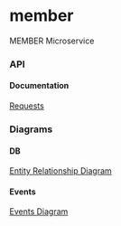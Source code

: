 # member
MEMBER Microservice

### API
#### Documentation
[Requests](https://documenter.getpostman.com/view/11912430/Tz5tWv2J)

### Diagrams
#### DB
[Entity Relationship Diagram](https://drive.google.com/file/d/1mzU5TK-JaLuuyuv1sReJM3DBEs96QygU/view?usp=sharing)

#### Events
[Events Diagram](https://drive.google.com/file/d/1rOshsg_av0PIpCybCDrlR9djf2s2w7ot/view?usp=sharing)